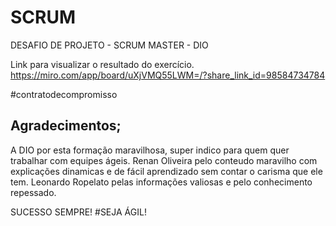 # SCRUM
DESAFIO DE PROJETO - SCRUM MASTER - DIO

Link para visualizar o resultado do exercício.
https://miro.com/app/board/uXjVMQ55LWM=/?share_link_id=98584734784

#contratodecompromisso

## Agradecimentos;
A DIO por esta formação maravilhosa, super indico para quem quer trabalhar com equipes ágeis.
Renan Oliveira pelo conteudo maravilho com explicações dinamicas e de fácil aprendizado sem contar o carisma que ele tem.
Leonardo Ropelato pelas informações valiosas e pelo conhecimento repessado.

SUCESSO SEMPRE!
#SEJA ÁGIL!
